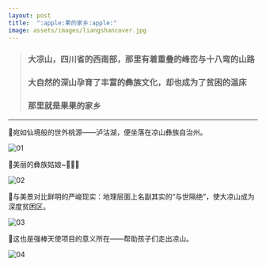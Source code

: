 ```yaml
---
layout: post
title:  ":apple:果的家乡:apple:"
image: assets/images/liangshancover.jpg
---
```

> ### 大凉山，四川省的西南部，那里有着重叠的峰峦与十八弯的山路
> ### 大自然的深山孕育了丰富的彝族文化，却也成为了贫困的温床
> ### 那里就是果果的家乡  

***  

:apple:宛如仙境般的世外桃源——泸沽湖，便坐落在凉山彝族自治州。

![01](https://i.loli.net/2021/03/15/1GbLkKsqgTt8Mao.jpg)

:apple:美丽的彝族姑娘~:dancer::dancer::dancer:

![02](https://i.loli.net/2021/03/15/JVIZsy89AR5Cw4B.jpg)

:apple:与美景对比鲜明的严峻现实：地理层面上名副其实的“与世隔绝”，使大凉山成为深度贫困区。

![03](https://i.loli.net/2021/03/15/vInEaskAhKpqOz1.jpg)  

:apple:这也是强棒天使项目的意义所在——帮助孩子们走出凉山。

![04](https://i.loli.net/2021/03/15/Xwp7LP2NMhcC8tK.jpg)
